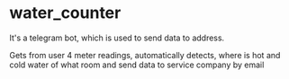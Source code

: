 # water_counter
It's a telegram bot, which is used to send data to address.

Gets from user 4 meter readings, automatically detects, where is hot and cold water of what room and send data to service company by email
